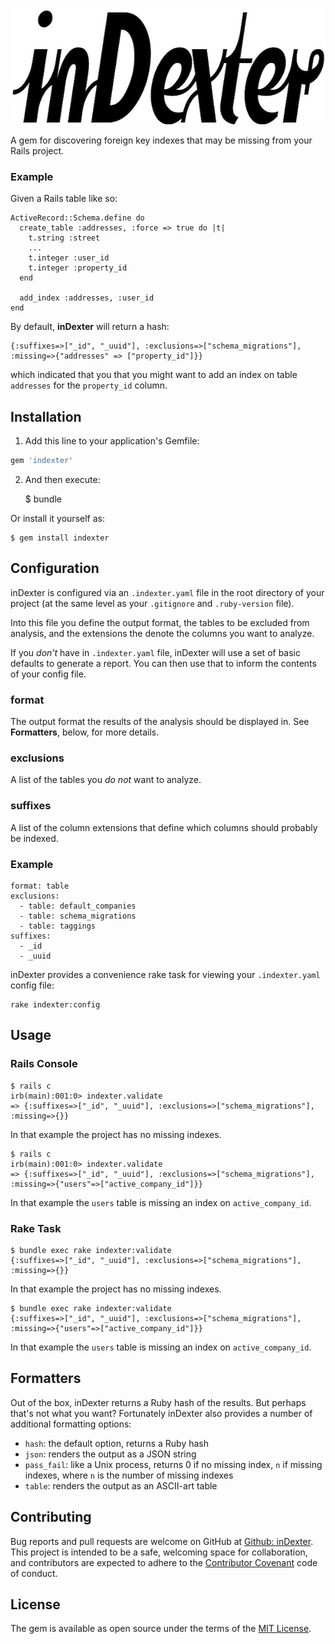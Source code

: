<p align='center'>
  <img src='assets/inDexter_logo.jpg' width="600" height="186" alt="inDexter logo" title="inDexter" />
</p>

A gem for discovering foreign key indexes that may be missing from your Rails project.

### Example

Given a Rails table like so:

```
ActiveRecord::Schema.define do
  create_table :addresses, :force => true do |t|
    t.string :street
    ...
    t.integer :user_id
    t.integer :property_id
  end

  add_index :addresses, :user_id
end
```

By default, **inDexter** will return a hash:

```
{:suffixes=>["_id", "_uuid"], :exclusions=>["schema_migrations"], :missing=>{"addresses" => ["property_id"]}}
```

which indicated that you that you might want to add an index on table `addresses` for the `property_id` column.

## Installation

1. Add this line to your application's Gemfile:

```ruby
gem 'indexter'
```

2. And then execute:

    $ bundle

Or install it yourself as:

    $ gem install indexter
    
## Configuration
inDexter is configured via an `.indexter.yaml` file in the root directory of your project (at the same level as your `.gitignore` and `.ruby-version` file). 

Into this file you define the output format, the tables to be excluded from analysis, and the extensions the denote the columns you want to analyze.

If you *don't* have in `.indexter.yaml` file, inDexter will use a set of basic defaults to generate a report. You can then use that to inform the contents of your config file.

### format
The output format the results of the analysis should be displayed in. See **Formatters**, below, for more details.

### exclusions
A list of the tables you *do not* want to analyze.

### suffixes
A list of the column extensions that define which columns should probably be indexed.

### Example

```
format: table
exclusions:
  - table: default_companies
  - table: schema_migrations
  - table: taggings
suffixes:
  - _id
  - _uuid
```

inDexter provides a convenience rake task for viewing your `.indexter.yaml` config file:

```
rake indexter:config
```

## Usage

### Rails Console

```
$ rails c
irb(main):001:0> indexter.validate
=> {:suffixes=>["_id", "_uuid"], :exclusions=>["schema_migrations"], :missing=>{}}
```
In that example the project has no missing indexes.

```
$ rails c
irb(main):001:0> indexter.validate
=> {:suffixes=>["_id", "_uuid"], :exclusions=>["schema_migrations"], :missing=>{"users"=>["active_company_id"]}}
```
In that example the `users` table is missing an index on `active_company_id`.

### Rake Task

```
$ bundle exec rake indexter:validate
{:suffixes=>["_id", "_uuid"], :exclusions=>["schema_migrations"], :missing=>{}}
```
In that example the project has no missing indexes.

```
$ bundle exec rake indexter:validate
{:suffixes=>["_id", "_uuid"], :exclusions=>["schema_migrations"], :missing=>{"users"=>["active_company_id"]}}
```
In that example the `users` table is missing an index on `active_company_id`.

## Formatters

Out of the box, inDexter returns a Ruby hash of the results. But perhaps that's not what you want? Fortunately inDexter also provides a number of additional formatting options:

* `hash`: the default option, returns a Ruby hash
* `json`: renders the output as a JSON string
* `pass_fail`: like a Unix process, returns 0 if no missing index, `n` if missing indexes, where `n` is the number of missing indexes
* `table`: renders the output as an ASCII-art table

## Contributing

Bug reports and pull requests are welcome on GitHub at [Github: inDexter](https://github.com/senorprogrammer/inDexter). This project is intended to be a safe, welcoming space for collaboration, and contributors are expected to adhere to the [Contributor Covenant](http://contributor-covenant.org) code of conduct.

## License

The gem is available as open source under the terms of the [MIT License](http://opensource.org/licenses/MIT).

